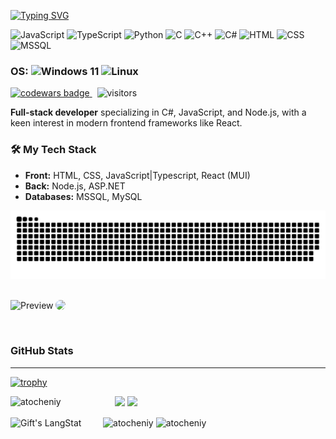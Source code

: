 [![Typing SVG](https://readme-typing-svg.herokuapp.com?font=SF+Pro&weight=700&size=30&pause=1000&color=F7F7F7&background=12154C00&vCenter=true&width=435&lines=Hi!+I'm+atocheniy)](https://git.io/typing-svg)

![JavaScript](https://img.shields.io/badge/Code-JavaScript-informational?style=flat&logo=javascript&color=F7DF1E)
![TypeScript](https://img.shields.io/badge/Code-TypeScript-informational?style=flat&logo=typescript&color=3776AB)
![Python](https://img.shields.io/badge/Code-Python-informational?style=flat&logo=python&color=3776AB)
![C](https://img.shields.io/badge/Code-C-A8B9CC?style=flat&logo=c)
![C++](https://img.shields.io/badge/Code-C++-00599C?style=flat&logo=c%2B%2B)
![C#](https://img.shields.io/badge/Code-C%23-239120?style=flat&logo=csharp)
![HTML](https://img.shields.io/badge/Markup-HTML-E34F26?style=flat&logo=html5)
![CSS](https://img.shields.io/badge/Style-CSS-1572B6?style=flat&logo=css3)
![MSSQL](https://img.shields.io/badge/Database-MSSQL-CC2927?style=flat&logo=microsoftsqlserver)

### OS: ![Windows 11](https://img.shields.io/badge/OS-Windows%2011-0078D6?style=flat&logo=windows11) ![Linux](https://img.shields.io/badge/System-Linux-informational?style=flat&logo=linux&color=FCC624)

<p align="left">
  <a href="https://www.codewars.com/users/atocheniy">
    <img src="https://www.codewars.com/users/atocheniy/badges/large" alt="codewars badge"/>
  </a>&nbsp;
  <img src="https://visitor-badge.laobi.icu/badge?page_id=atocheniy.atocheniy" style="width: 130px" alt="visitors"/>
</p>

**Full-stack developer** specializing in C#, JavaScript, and Node.js, with a keen interest in modern frontend frameworks like React. <br>

### 🛠️ My Tech Stack
*   **Front:** HTML, CSS, JavaScript|Typescript, React (MUI)
*   **Back:** Node.js, ASP.NET
*   **Databases:** MSSQL, MySQL

<picture>
  <source media="(prefers-color-scheme: dark)" srcset="https://raw.githubusercontent.com/platane/platane/output/github-contribution-grid-snake-dark.svg">
  <source media="(prefers-color-scheme: light)" srcset="https://raw.githubusercontent.com/platane/platane/output/github-contribution-grid-snake.svg">
  <img alt="github contribution grid snake animation" src="https://raw.githubusercontent.com/platane/platane/output/github-contribution-grid-snake.svg">
</picture>


<br>
<br>

![Preview](https://atocheniy.pythonanywhere.com?scan=true&theme=dark)   <img align="top" style="border-radius: 10px;" src="https://i.postimg.cc/ZKhkDSdv/lennart-butz-japan-12.gif" width="330" />


<br>

  

### GitHub Stats
---
[![trophy](https://github-profile-trophy.vercel.app/?username=atocheniy&theme=darkhub)](https://github.com/ryo-ma/github-profile-trophy)
<div align="left">
  <img src="https://github-readme-stats.vercel.app/api?username=atocheniy&show_icons=true&theme=gotham" alt="atocheniy" />⠀⠀⠀⠀⠀⠀⠀⠀ <img align="top" src="https://readme-components.vercel.app/api?component=logo&fill=DarkBlue&logo=react&animation=spin&svgfill=15d8fe">  <img align="top" src="https://readme-components.vercel.app/api?component=logo&fill=black&logo=node.js&svgfill=659b60">

  <br>
  <br>
  <img src="https://github-readme-streak-stats.herokuapp.com/?user=atocheniy&theme=gotham" alt="Gift's LangStat" />⠀⠀⠀ <img src="https://readme-components.vercel.app/api?component=experience&company=codewars&fill=ffc0cd" alt="atocheniy"/> <img src="https://readme-components.vercel.app/api?component=experience&company=github&fill=linear-gradient%2862deg%2C%20%238EC5FC%200%25%2C%20%23E0C3FC%20100%25%29%3B%0A" alt="atocheniy"/> 
  
</div> 
<br>

